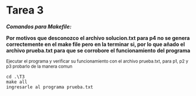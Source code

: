 # Tarea 3


***Comandos para Makefile:***

**Por motivos que desconozco el archivo solucion.txt para p4 no se genera correctemente en el make file pero en la terminar si, por lo que añado el archivo prueba.txt para que se corrobore el funcionamiento del programa**

<sub>Ejecutar el programa y verificar su funcionamiento con el archivo prueba.txt, para p1, p2 y p3 probarlo de la manera comun</sub>
```
cd .\T3
make all
ingresarle al programa prueba.txt
```
